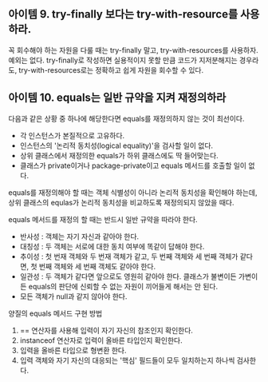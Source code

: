 ## 아이템 9. try-finally 보다는 try-with-resource를 사용하라.

꼭 회수해야 하는 자원을 다룰 때는 try-finally 말고, try-with-resources를 사용하자. 예외는 없다. try-finally로 작성하면 실용적이지 못할 만큼 코드가 지저분해지는 경우라도, try-with-resources로는 정확하고 쉽게 자원을 회수할 수 있다.

## 아이템 10. equals는 일반 규약을 지켜 재정의하라

다음과 같은 상황 중 하나에 해당한다면 equals를 재정의하지 않는 것이 최선이다.

- 각 인스턴스가 본질적으로 고유하다.
- 인스턴스의 '논리적 동치성(logical equality)'을 검사할 일이 없다.
- 상위 클래스에서 재정의한 equals가 하위 클래스에도 딱 들어맞는다.
- 클래스가 private이거나 package-private이고 equals 메서드를 호출할 일이 없다.

equals를 재정의해야 할 때는 객체 식별성이 아니라 논리적 동치성을 확인해야 하는데, 상위 클래스의 equlas가 논리적 동치성을 비교하도록 재정의되지 않았을 때다.

equals 메서드를 재정의 할 때는 반드시 일반 규약을 따라야 한다.

- 반사성 : 객체는 자기 자신과 같아야 한다.
- 대칭성 : 두 객체는 서로에 대한 동치 여부에 똑같이 답해야 한다.
- 추이성 : 첫 번재 객체와 두 번재 객체가 같고, 두 번째 객체와 세 번째 객체가 같다면, 첫 번째 객체와 세 번째 객체도 같아야 한다.
- 일관성 : 두 객체가 같다면 앞으로도 영원히 같아야 한다. 클래스가 불변이든 가변이든 equals의 판단에 신뢰할 수 없는 자원이 끼어들게 해서는 안 된다.
- 모든 객체가 null과 같지 않아야 한다.

양질의 equals 메서드 구현 방법

1. == 연산자를 사용해 입력이 자기 자신의 참조인지 확인한다.
2. instanceof 연산자로 입력이 올바른 타입인지 확인한다.
3. 입력을 올바른 타입으로 형변환 한다.
4. 입력 객체와 자기 자신의 대응되는 '핵심' 필드들이 모두 일치하는지 하나씩 검사한다.
